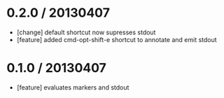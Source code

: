 # 0.2.0 / 20130407

* [change] default shortcut now supresses stdout
* [feature] added cmd-opt-shift-e shortcut to annotate and emit stdout

# 0.1.0 / 20130407

* [feature] evaluates markers and stdout